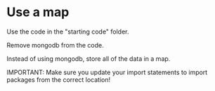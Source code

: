 # Use a map

Use the code in the "starting code" folder.

Remove mongodb from the code.

Instead of using mongodb, store all of the data in a map.

IMPORTANT:
Make sure you update your import statements to import packages from the correct location!
